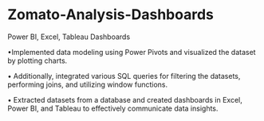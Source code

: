 # Zomato-Analysis-Dashboards
Power BI, Excel, Tableau Dashboards

•Implemented data modeling using Power Pivots and visualized the dataset by plotting charts.

• Additionally, integrated various SQL queries for filtering the datasets, performing joins, and utilizing window functions.

• Extracted datasets from a database and created dashboards in Excel, Power BI, and Tableau to effectively communicate data insights.

